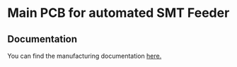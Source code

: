 # Main PCB for automated SMT Feeder #

## Documentation ##

You can find the manufacturing documentation [here.](https://github.com/SG-O/MiniFeedPCB/tree/master/Doc)